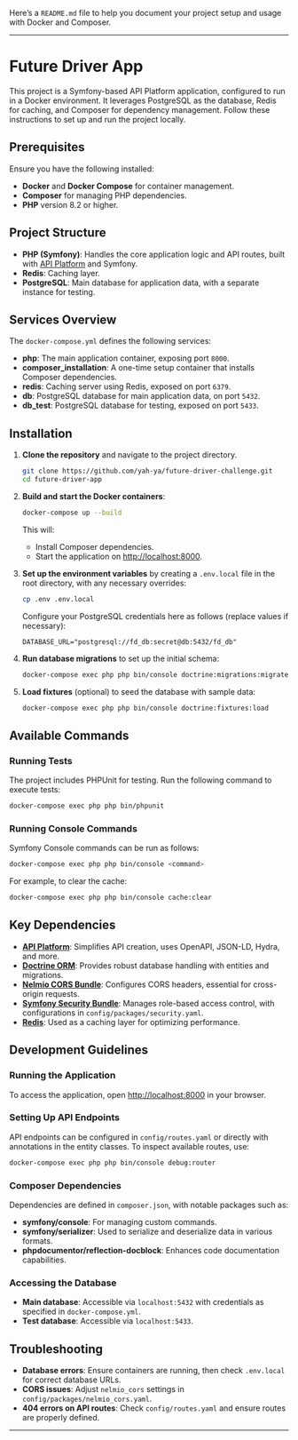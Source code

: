 Here’s a `README.md` file to help you document your project setup and usage with Docker and Composer.

---

# Future Driver App

This project is a Symfony-based API Platform application, configured to run in a Docker environment. It leverages PostgreSQL as the database, Redis for caching, and Composer for dependency management. Follow these instructions to set up and run the project locally.

## Prerequisites

Ensure you have the following installed:
- **Docker** and **Docker Compose** for container management.
- **Composer** for managing PHP dependencies.
- **PHP** version 8.2 or higher.

## Project Structure

- **PHP (Symfony)**: Handles the core application logic and API routes, built with [API Platform](https://api-platform.com) and Symfony.
- **Redis**: Caching layer.
- **PostgreSQL**: Main database for application data, with a separate instance for testing.

## Services Overview

The `docker-compose.yml` defines the following services:

- **php**: The main application container, exposing port `8000`.
- **composer_installation**: A one-time setup container that installs Composer dependencies.
- **redis**: Caching server using Redis, exposed on port `6379`.
- **db**: PostgreSQL database for main application data, on port `5432`.
- **db_test**: PostgreSQL database for testing, exposed on port `5433`.

## Installation

1. **Clone the repository** and navigate to the project directory.

   ```bash
   git clone https://github.com/yah-ya/future-driver-challenge.git
   cd future-driver-app
   ```

2. **Build and start the Docker containers**:

   ```bash
   docker-compose up --build
   ```

   This will:
    - Install Composer dependencies.
    - Start the application on [http://localhost:8000](http://localhost:8000).

3. **Set up the environment variables** by creating a `.env.local` file in the root directory, with any necessary overrides:

   ```bash
   cp .env .env.local
   ```

   Configure your PostgreSQL credentials here as follows (replace values if necessary):

   ```env
   DATABASE_URL="postgresql://fd_db:secret@db:5432/fd_db"
   ```

4. **Run database migrations** to set up the initial schema:

   ```bash
   docker-compose exec php php bin/console doctrine:migrations:migrate
   ```

5. **Load fixtures** (optional) to seed the database with sample data:

   ```bash
   docker-compose exec php php bin/console doctrine:fixtures:load
   ```

## Available Commands

### Running Tests

The project includes PHPUnit for testing. Run the following command to execute tests:

```bash
docker-compose exec php php bin/phpunit
```

### Running Console Commands

Symfony Console commands can be run as follows:

```bash
docker-compose exec php php bin/console <command>
```

For example, to clear the cache:

```bash
docker-compose exec php php bin/console cache:clear
```

## Key Dependencies

- **[API Platform](https://api-platform.com/)**: Simplifies API creation, uses OpenAPI, JSON-LD, Hydra, and more.
- **[Doctrine ORM](https://www.doctrine-project.org/)**: Provides robust database handling with entities and migrations.
- **[Nelmio CORS Bundle](https://github.com/nelmio/NelmioCorsBundle)**: Configures CORS headers, essential for cross-origin requests.
- **[Symfony Security Bundle](https://symfony.com/doc/current/security.html)**: Manages role-based access control, with configurations in `config/packages/security.yaml`.
- **[Redis](https://redis.io/)**: Used as a caching layer for optimizing performance.

## Development Guidelines

### Running the Application

To access the application, open [http://localhost:8000](http://localhost:8000) in your browser.

### Setting Up API Endpoints

API endpoints can be configured in `config/routes.yaml` or directly with annotations in the entity classes. To inspect available routes, use:

```bash
docker-compose exec php php bin/console debug:router
```

### Composer Dependencies

Dependencies are defined in `composer.json`, with notable packages such as:
- **symfony/console**: For managing custom commands.
- **symfony/serializer**: Used to serialize and deserialize data in various formats.
- **phpdocumentor/reflection-docblock**: Enhances code documentation capabilities.

### Accessing the Database

- **Main database**: Accessible via `localhost:5432` with credentials as specified in `docker-compose.yml`.
- **Test database**: Accessible via `localhost:5433`.

## Troubleshooting

- **Database errors**: Ensure containers are running, then check `.env.local` for correct database URLs.
- **CORS issues**: Adjust `nelmio_cors` settings in `config/packages/nelmio_cors.yaml`.
- **404 errors on API routes**: Check `config/routes.yaml` and ensure routes are properly defined.

---
